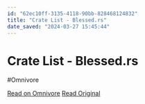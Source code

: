 ```yaml
---
id: "62ec10ff-3135-4118-90bb-828468124832"
title: "Crate List - Blessed.rs"
date_saved: "2024-03-27 15:45:44"
---
```


# Crate List - Blessed.rs
#Omnivore

[Read on Omnivore](https://omnivore.app/me/crate-list-blessed-rs-18e8096b40c)
[Read Original](https://blessed.rs/crates)

